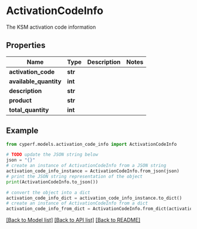 # ActivationCodeInfo

The KSM activation code information

## Properties

Name | Type | Description | Notes
------------ | ------------- | ------------- | -------------
**activation_code** | **str** |  | 
**available_quantity** | **int** |  | 
**description** | **str** |  | 
**product** | **str** |  | 
**total_quantity** | **int** |  | 

## Example

```python
from cyperf.models.activation_code_info import ActivationCodeInfo

# TODO update the JSON string below
json = "{}"
# create an instance of ActivationCodeInfo from a JSON string
activation_code_info_instance = ActivationCodeInfo.from_json(json)
# print the JSON string representation of the object
print(ActivationCodeInfo.to_json())

# convert the object into a dict
activation_code_info_dict = activation_code_info_instance.to_dict()
# create an instance of ActivationCodeInfo from a dict
activation_code_info_from_dict = ActivationCodeInfo.from_dict(activation_code_info_dict)
```
[[Back to Model list]](../README.md#documentation-for-models) [[Back to API list]](../README.md#documentation-for-api-endpoints) [[Back to README]](../README.md)


